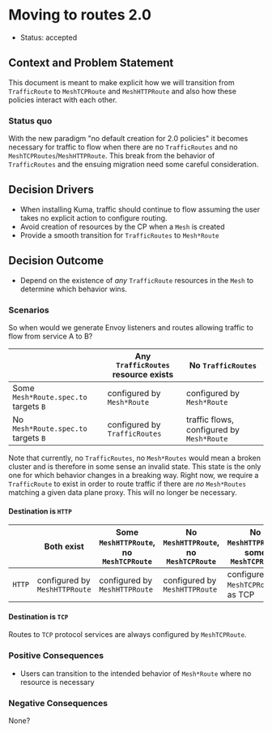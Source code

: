 # Moving to routes 2.0

- Status: accepted

## Context and Problem Statement

This document is meant to make explicit how we will transition
from `TrafficRoute` to `MeshTCPRoute` and `MeshHTTPRoute` and also how
these policies interact with each other.

### Status quo

With the new paradigm "no default creation for 2.0 policies" it becomes necessary
for traffic to flow when there are no `TrafficRoutes` and no
`MeshTCPRoutes`/`MeshHTTPRoute`. This break from the behavior of `TrafficRoutes` and the
ensuing migration need some careful consideration.

## Decision Drivers

- When installing Kuma, traffic should continue to flow assuming the user takes no
  explicit action to configure routing.
- Avoid creation of resources by the CP when a `Mesh` is created
- Provide a smooth transition for `TrafficRoutes` to `Mesh*Route`

## Decision Outcome

- Depend on the existence of _any_ `TrafficRoute` resources in the `Mesh` to determine which behavior wins.

### Scenarios

So when would we generate Envoy listeners and routes allowing traffic to flow from
service A to B?

|                                       | Any `TrafficRoutes` resource exists | No `TrafficRoutes`                        |
| ------------------------------------- | ----------------------------------- | ----------------------------------------- |
| Some `Mesh*Route.spec.to` targets `B` | configured by `Mesh*Route`          | configured by `Mesh*Route`                |
| No `Mesh*Route.spec.to` targets `B`   | configured by `TrafficRoutes`       | traffic flows, configured by `Mesh*Route` |

Note that currently, no `TrafficRoutes`, no `Mesh*Routes` would mean a broken
cluster and is therefore in some sense an invalid state. This state is the only
one for which behavior changes in a breaking way. Right now, we
require a `TrafficRoute` to exist in order to route traffic if there are _no_
`Mesh*Routes` matching a given data plane proxy. This will no longer be
necessary.

#### Destination is `HTTP`

|        | Both exist                    | Some `MeshHTTPRoute`, no `MeshTCPRoute` | No `MeshHTTPRoute`, no `MeshTCPRoute` | No `MeshHTTPRoute`, some `MeshTCPRoute` |
| ------ | ----------------------------- | --------------------------------------- | ------------------------------------- | --------------------------------------- |
| `HTTP` | configured by `MeshHTTPRoute` | configured by `MeshHTTPRoute`           | configured by `MeshHTTPRoute`         | configured by `MeshTCPRoute`, as TCP    |

#### Destination is `TCP`

Routes to `TCP` protocol services are always configured by `MeshTCPRoute`.

### Positive Consequences <!-- optional -->

- Users can transition to the intended behavior of `Mesh*Route` where no
  resource is necessary

### Negative Consequences <!-- optional -->

None?
